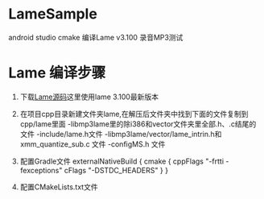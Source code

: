 # LameSample
android  studio cmake 编译Lame v3.100 录音MP3测试
# Lame 编译步骤
1. 下载[Lame源码](https://lame.sourceforge.io)这里使用lame 3.100最新版本

2. 在项目cpp目录新建文件夹lame,在解压后文件夹中找到下面的文件复制到cpp/lame里面
    -libmp3lame里的除i386和vector文件夹里全部.h、.c结尾的文件
    -include/lame.h文件
    -libmp3lame/vector/lame_intrin.h和 xmm_quantize_sub.c 文件
    -configMS.h 文件
3. 配置Gradle文件
     externalNativeBuild {
                cmake {
                    cppFlags "-frtti -fexceptions"
                    cFlags "-DSTDC_HEADERS"
                }
            }
4. 配置CMakeLists.txt文件
